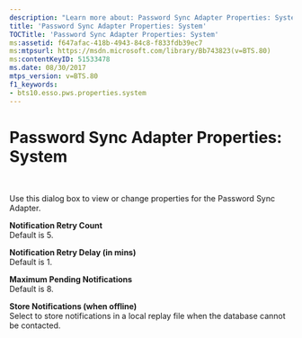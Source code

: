 ```yaml
---
description: "Learn more about: Password Sync Adapter Properties: System"
title: 'Password Sync Adapter Properties: System'
TOCTitle: 'Password Sync Adapter Properties: System'
ms:assetid: f647afac-418b-4943-84c8-f833fdb39ec7
ms:mtpsurl: https://msdn.microsoft.com/library/Bb743823(v=BTS.80)
ms:contentKeyID: 51533478
ms.date: 08/30/2017
mtps_version: v=BTS.80
f1_keywords:
- bts10.esso.pws.properties.system
---
```


# Password Sync Adapter Properties: System

 

Use this dialog box to view or change properties for the Password Sync Adapter.

**Notification Retry Count**  
Default is 5.

**Notification Retry Delay (in mins)**  
Default is 1.

**Maximum Pending Notifications**  
Default is 8.

**Store Notifications (when offline)**  
Select to store notifications in a local replay file when the database cannot be contacted.

